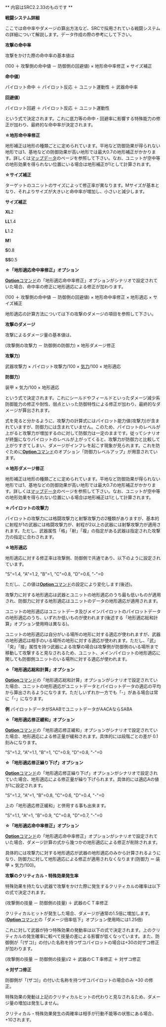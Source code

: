 ** 内容はSRC2.2.33のものです **

**戦闘システム詳細**

ここでは命中率やダメージの算出方法など、SRCで採用されている戦闘システムの詳細について解説します。データ作成の際の参考にして下さい。

**攻撃の命中率**

攻撃をかけた際の命中率の基本値は

(100 ＋ 攻撃側の命中値 － 防御側の回避値) × 地形命中率修正 × サイズ補正

**命中値）**

パイロット命中 ＋ パイロット反応 ＋ ユニット運動性 ＋ 武器命中率

**回避値）**

パイロット回避 ＋ パイロット反応 ＋ ユニット運動性

という式で決定されます。これに底力等の命中・回避率に影響する特殊能力の修正が加わり、最終的な命中率が決定されます。

**☆地形命中率修正**

地形補正は地形の種類ごとに定められています。平地など防御効果が得られない地形では1、基地などの防御効果が高い地形では最大0.7の地形補正がかかります。詳しくは[マップデータ](マップデータ.md)のページを参照して下さい。なお、ユニットが空中等の地形効果を得られない位置にいる場合は地形補正が1として計算されます。

**☆サイズ補正**

ターゲットのユニットのサイズによって修正率が異なります。Mサイズが基本となり、それよりサイズが大きいと命中率が増加し、小さいと減少します。

**サイズ補正**

**XL**2

**LL**1.4

**L**1.2

**M**1

**S**0.8

**SS**0.5

**☆「地形適応命中率修正」オプション**

[**Option**コマンド](Optionコマンド.md)の「地形適応命中率修正」オプションがシナリオで設定されていた場合、命中率の修正に地形適応による修正が加わります。

(100 ＋ 攻撃側の命中値 － 防御側の回避値) × 地形命中率修正 × 地形適応 × サイズ補正

地形適応の計算方法については下の攻撃のダメージの項目を参照して下さい。

**攻撃のダメージ**

攻撃によるダメージ量の基本値は、

(攻撃側の攻撃力 － 防御側の防御力) × 地形ダメージ修正

**攻撃力）**

武器攻撃力 × パイロット攻撃力/100 × [気力](気力.md)/100 × 地形適応

**防御力）**

装甲 × 気力/100 × 地形適応

という式で決定されます。これにシールドやフィールドといったダメージ減少系防御能力の修正や耐性、弱点といった防御特性による修正が加わり、最終的なダメージが算出されます。

式を見ると分かるように、攻撃力の計算式にはパイロット能力値(攻撃力)が含まれていますが、防御力には含まれていません。このため、パイロットのレベルが上がると攻撃力が増加するのに対して防御力は一定のままです。従ってシナリオが終盤になりパイロットのレベルが上がってくると、攻撃力が防御力と比較して上がりすぎてしまい、ダメージがインフレを起こす現象が見られます。これを防ぐために[**Option**コマンド](Optionコマンド.md)のオプション「防御力レベルアップ」が用意されています。

**☆地形ダメージ修正**

地形補正は地形の種類ごとに定められています。平地など防御効果が得られない地形では1、基地などの防御効果が高い地形では最大0.7の地形補正がかかります。詳しくは[マップデータ](マップデータ.md)のページを参照して下さい。なお、ユニットが空中等の地形効果を得られない位置にいる場合は地形補正は1として計算されます。

**☆パイロットの攻撃力**

パイロットの攻撃力には格闘攻撃力と射撃攻撃力の2種類がありますが、基本的に射程が1の武器には格闘攻撃力が、射程が2以上の武器には射撃攻撃力が適用されます。ただし、武器属性「格」「射」「複」の指定がある武器は指定された攻撃力の指定に合わされます。

**☆地形適応**

地形適応に対する修正率は攻撃側、防御側で共通であり、以下のように設定されています。

"S"=1.4, "A"=1.2, "B"=1, "C"=0.8, "D"=0.6, "-"=0

ただし、この値は[**Option**コマンド](Optionコマンド.md)の設定により変化します(後述)。

攻撃力に対する地形適応は武器とユニットの地形適応のうち最も低いものが適用され、防御力に対する地形適応はユニットのデータの地形適応が適用されます。

ユニットの地形適応はユニットデータ及びメインパイロットのパイロットデータの地形適応のうち、いずれか低いものが使われます(後述する「地形適応総和計算」オプション使用時は異なる)。

ユニットの地形適応は自分がいる場所の地形に対する適応が使われますが、武器の地形適応は相手のいる場所の地形に対する適応が使われます。ただし、「武」「突」「接」属性を持つ武器による攻撃の場合は攻撃側が防御側のいる場所まで移動して攻撃すると見なされるため、ユニット、メインパイロットの地形適応に関しても防御側ユニットのいる場所に対する適応が使われます。

**☆「地形適応総和計算」オプション**

[**Option**コマンド](Optionコマンド.md)の「地形適応総和計算」オプションがシナリオで設定されていた場合、ユニットの地形適応がユニットデータとパイロットデータの適応の平均から算出されるようになります。ただしいずれか一方でも「-」がある場合は常に「-」になります。

**例** パイロットデータがSAABでユニットデータがAACAならSABA

**☆「地形適応修正緩和」オプション**

[**Option**コマンド](Optionコマンド.md)の「地形適応修正緩和」オプションがシナリオで設定されていた場合、地形適応による修正量が緩和されます。具体的には段階ごとの差が 0.1 刻みになります。

"S"=1.2, "A"=1.1, "B"=1, "C"=0.9, "D"=0.8, "-"=0

**☆「地形適応修正繰り下げ」オプション**

[**Option**コマンド](Optionコマンド.md)の「地形適応修正繰り下げ」オプションがシナリオで設定されていた場合、地形適応による修正量が繰り下げられます。具体的には適応Aの値が1に設定されます。

"S"=1.2, "A"=1, "B"=0.8, "C"=0.6, "D"=0.4, "-"=0

上の「地形適応修正緩和」と併用する事も出来ます。

"S"=1.1, "A"=1, "B"=0.9, "C"=0.8, "D"=0.7, "-"=0

**☆「地形適応命中率修正」オプション**

[**Option**コマンド](Optionコマンド.md)の「地形適応命中率修正」オプションがシナリオで設定されていた場合、ダメージ計算の式から幾つかの地形適応による修正が削除されます。

具体的には攻撃力に対する地形適応が武器の地形適応のみから計算されるようになり、防御力に対して地形適応による修正が適用されなくなります(防御力 ＝ 装甲 × 気力/100)。

**攻撃のクリティカル・特殊効果発生率**

特殊効果を持たない武器で攻撃をかけた際に発生するクリティカルの確率は以下の式で決定されます。

(攻撃側の技量 － 防御側の技量) ＋ 武器のＣＴ率修正

クリティカルヒットが発生した場合、ダメージが通常の1.5倍に増加します。([**Option**コマンド](Optionコマンド.md)の「ダメージ倍率低下」オプション使用時には1.25倍)

これに対して武器が持つ特殊効果の発動率は以下の式で決定されます。上のクリティカルの発生確率に較べて技量の差による影響が低くなっています。また、防御側が「(ザコ)」の付いた名称を持つザコパイロットの場合は+30の対ザコ修正が加わります。

(攻撃側の技量 － 防御側の技量)/2 ＋ 武器のＣＴ率修正 ＋ 対ザコ修正

**☆対ザコ修正**

防御側が「(ザコ)」の付いた名称を持つザコパイロットの場合のみ +30 の修正。

特殊効果の発動は上記のクリティカルヒットの代わりと見なされるため、ダメージ量の増加は発生しません。

クリティカル・特殊効果発生の両確率は相手が行動不能等の状態にある場合、+10されます。
